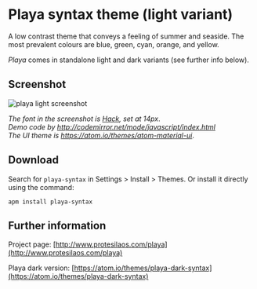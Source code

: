 # Playa syntax theme (light variant)

A low contrast theme that conveys a feeling of summer and seaside. The most prevalent colours are blue, green, cyan, orange, and yellow.

*Playa* comes in standalone light and dark variants (see further info below).

## Screenshot

![playa light screenshot](https://raw.githubusercontent.com/protesilaos/prot16/master/playa/img/playa_light_sample.png)

*The font in the screenshot is [Hack](https://github.com/chrissimpkins/Hack), set at 14px*.  
*Demo code by http://codemirror.net/mode/javascript/index.html*  
*The UI theme is https://atom.io/themes/atom-material-ui*.

## Download

Search for `playa-syntax` in Settings > Install > Themes. Or install it directly using the command:

```shell
apm install playa-syntax
```

## Further information

Project page: [http://www.protesilaos.com/playa](http://www.protesilaos.com/playa)

Playa dark version: [https://atom.io/themes/playa-dark-syntax](https://atom.io/themes/playa-dark-syntax)
